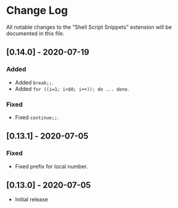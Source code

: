 # Change Log
All notable changes to the "Shell Script Snippets" extension will be documented in this file.

## [0.14.0] - 2020-07-19

### Added
- Added `break;;`.
- Added `for ((i=1; i<$0; i++)); do ... done`.

### Fixed
- Fixed `continue;;`.

## [0.13.1] - 2020-07-05

### Fixed
- Fixed prefix for local number.

## [0.13.0] - 2020-07-05
- Initial release